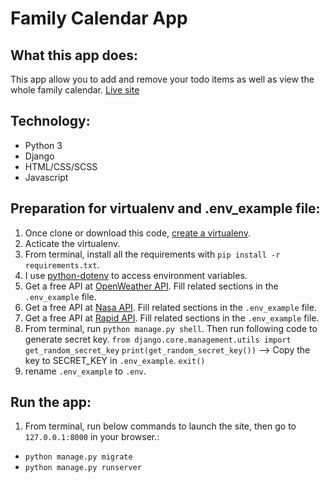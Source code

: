 # Family Calendar App

## What this app does:
This app allow you to add and remove your todo items as well as view the whole family calendar.
[Live site](https://whatsmyagendatoday.herokuapp.com/)

## Technology:
- Python 3
- Django
- HTML/CSS/SCSS
- Javascript

## Preparation for virtualenv and .env_example file:
1. Once clone or download this code, [create a virtualenv](https://docs.python.org/3/library/venv.html).
2. Acticate the virtualenv.
3. From terminal, install all the requirements with `pip install -r requirements.txt`.
4. I use [python-dotenv](https://pypi.org/project/python-dotenv/) to access environment variables.
5. Get a free API at [OpenWeather API](https://api.openweathermap.org). Fill related sections in the `.env_example` file.
6. Get a free API at [Nasa API](https://api.nasa.gov/). Fill related sections in the `.env_example` file.
7. Get a free API at [Rapid API](https://rapidapi.com/hub). Fill related sections in the `.env_example` file.
8. From terminal, run `python manage.py shell`. Then run following code to generate secret key.
    `from django.core.management.utils import get_random_secret_key`
    `print(get_random_secret_key())` --> Copy the key to SECRET_KEY in `.env_example`.
    `exit()`
9. rename `.env_example` to `.env`.


## Run the app:
1. From terminal, run below commands to launch the site, then go to `127.0.0.1:8000` in your browser.:
- `python manage.py migrate`
- `python manage.py runserver`



